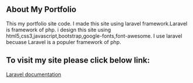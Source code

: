 
## About My Portfolio

This my portfolio site code. I made this site using laravel framework.Laravel is framework of php. i design this site using 
html5,css3,javascript,bootstrap,google-fonts,font-awesome. I use laravel becuase Laravel is a populer framework of php. 

## To visit my site please click below link:
[Laravel documentation](https://nooralamkhansujon.com)


